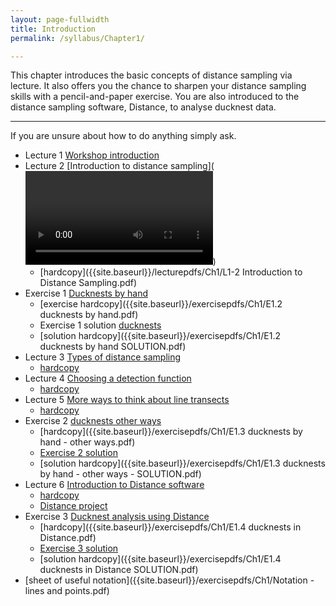 ```yaml
---
layout: page-fullwidth
title: Introduction
permalink: /syllabus/Chapter1/

---
```


This chapter introduces the basic concepts of distance sampling via lecture.  It also offers you the chance to sharpen your distance sampling skills with a pencil-and-paper exercise.  You are also introduced to the distance sampling software, Distance, to analyse ducknest data.

***

If you are unsure about how to do anything simply ask.


* Lecture 1 [Workshop introduction]()
* Lecture 2 [Introduction to distance sampling](
<video><source src="https://www.youtube.com/e7ziGpN_-LM></video>)
    * [hardcopy]({{site.baseurl}}/lecturepdfs/Ch1/L1-2 Introduction to Distance Sampling.pdf)
* Exercise 1 [Ducknests by hand](https://www.youtube.com/watch?v=d072L2Go15M)
    * [exercise hardcopy]({{site.baseurl}}/exercisepdfs/Ch1/E1.2 ducknests by hand.pdf)
    * Exercise 1 solution [ducknests](https://www.youtube.com/watch?v=mSVPvLeGawU)
	* [solution hardcopy]({{site.baseurl}}/exercisepdfs/Ch1/E1.2 ducknests by hand SOLUTION.pdf)
* Lecture 3 [Types of distance sampling](https://www.youtube.com/watch?v=_EJPBMx0j1A)
    * [hardcopy]()
* Lecture 4 [Choosing a detection function](https://www.youtube.com/watch?v=c6pk7QzWIfo)
    * [hardcopy]()
* Lecture 5 [More ways to think about line transects](https://www.youtube.com/watch?v=kFERKxm9tWU&t=49s)
	* [hardcopy]()
* Exercise 2 [ducknests other ways](https://www.youtube.com/watch?v=FL2pGCoO49A)
	* [hardcopy]({{site.baseurl}}/exercisepdfs/Ch1/E1.3 ducknests by hand - other ways.pdf)
	* [Exercise 2 solution](https://www.youtube.com/watch?v=qwdPij30GtI)
	* [solution hardcopy]({{site.baseurl}}/exercisepdfs/Ch1/E1.3 ducknests by hand - other ways - SOLUTION.pdf)
* Lecture 6 [Introduction to Distance software](https://www.youtube.com/watch?v=WxsFhN-xoeo&t=185s)
	* [hardcopy]()
	* [Distance project]({{site.baseurl}}/distanceprojects/Ch1/)
* Exercise 3 [Ducknest analysis using Distance](https://www.youtube.com/watch?v=D8B5aqAyZYA)
	* [hardcopy]({{site.baseurl}}/exercisepdfs/Ch1/E1.4 ducknests in Distance.pdf)
	* [Exercise 3 solution](https://www.youtube.com/watch?v=BF9BA7scjcQ)
	* [solution hardcopy]({{site.baseurl}}/exercisepdfs/Ch1/E1.4 ducknests in Distance SOLUTION.pdf)
* [sheet of useful notation]({{site.baseurl}}/exercisepdfs/Ch1/Notation - lines and points.pdf)
